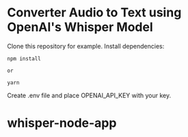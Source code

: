 # Converter Audio to Text using OpenAI's Whisper Model

Clone this repository for example. Install dependencies:

```
npm install

or 

yarn
```

Create .env file and place OPENAI_API_KEY with your key.


# whisper-node-app
